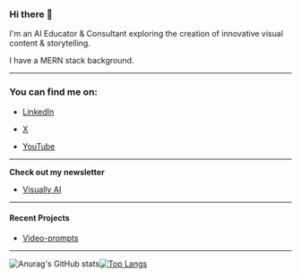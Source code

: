 ### Hi there 👋

I'm an AI Educator & Consultant exploring the creation of innovative visual content & storytelling.

I have a MERN stack background.


---
### __You can find me on:__


- [LinkedIn](https://linkedin.com/in/heatherbcooper)

- [X](https://x.com/HBCoop_)

- [YouTube](https://www.youtube.com/@Visually_AI)


---

__Check out my newsletter__

-  [Visually AI](https://heatherbcooper.substack.com/)

---

#### __Recent Projects__

- [Video-prompts](https://github.com/cheribc/Video-prompts)


---
![Anurag's GitHub stats](https://github-readme-stats.vercel.app/api?username=cheribc&show_icons=true&theme=nightowl)[![Top Langs](https://github-readme-stats.vercel.app/api/top-langs/?username=cheribc&theme=nightowl)](https://github.com/cheribc/github-readme-stats)

